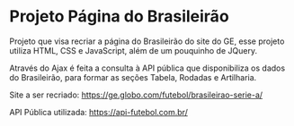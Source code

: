 # Projeto Página do Brasileirão
 
Projeto que visa recriar a página do Brasileirão do site do GE, esse projeto utiliza HTML, CSS e JavaScript, além de um pouquinho de JQuery. 

Através do Ajax é feita a consulta à API pública que disponibiliza os dados do Brasileirão, para formar as seções Tabela, Rodadas e Artilharia.

Site a ser recriado: https://ge.globo.com/futebol/brasileirao-serie-a/

API Pública utilizada: https://api-futebol.com.br/
